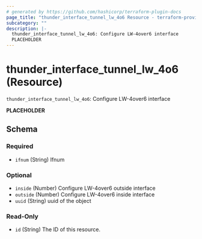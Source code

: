 ```yaml
---
# generated by https://github.com/hashicorp/terraform-plugin-docs
page_title: "thunder_interface_tunnel_lw_4o6 Resource - terraform-provider-thunder"
subcategory: ""
description: |-
  thunder_interface_tunnel_lw_4o6: Configure LW-4over6 interface
  PLACEHOLDER
---
```


# thunder_interface_tunnel_lw_4o6 (Resource)

`thunder_interface_tunnel_lw_4o6`: Configure LW-4over6 interface

__PLACEHOLDER__



<!-- schema generated by tfplugindocs -->
## Schema

### Required

- `ifnum` (String) Ifnum

### Optional

- `inside` (Number) Configure LW-4over6 outside interface
- `outside` (Number) Configure LW-4over6 inside interface
- `uuid` (String) uuid of the object

### Read-Only

- `id` (String) The ID of this resource.


